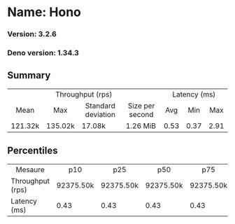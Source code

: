 # Name: Hono 
  
  ### Version: 3.2.6
  ### Deno version: 1.34.3

## Summary
<table>
<tr>
    <td align="center" colspan="4">Throughput (rps)</td>
    <td align="center" colspan="3">Latency (ms)</td>
</tr>
<tr>
    <td align="center">Mean</td>
    <td align="center">Max</td>
    <td align="center">Standard deviation</td>
    <td align="center">Size per second</td>
    <td align="center">Avg</td>
    <td align="center">Min</td>
    <td align="center">Max</td>
</tr>
<tr>
    <td>121.32k</td>
    <td>135.02k</td>
    <td>17.08k</td>
    <td>1.26 MiB</td>
    <td>0.53</td>
    <td>0.37</td>
    <td>2.91</td>
</tr>
</table>

## Percentiles

<table>
<tr>
  <td align="center">Mesaure</td>
  <td align="center">p10</td>
  <td align="center">p25</td>
  <td align="center">p50</td>
  <td align="center">p75</td>
  <td align="center">p90</td>
  <td align="center">p95</td>
  <td align="center">p99</td>
</tr>
<tr>
  <td>Throughput (rps)</td>
  <td>92375.50k</td>
  <td>92375.50k</td>
  <td>92375.50k</td>
  <td>92375.50k</td>
  <td>135020.31k</td>
  <td>135020.31k</td>
  <td>135020.31k</td>
</tr>
<tr>
  <td>Latency (ms)</td>
  <td>0.43</td>
  <td>0.43</td>
  <td>0.43</td>
  <td>0.43</td>
  <td>0.59</td>
  <td>0.90</td>
  <td>1.23</td>
</tr>
</table>
